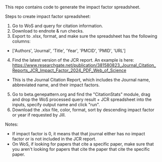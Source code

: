 This repo contains code to generate the impact factor spreadsheet. 

Steps to create impact factor spreadsheet: 
1. Go to WoS and query for citation information.
2. Download to endnote & run checks.
3. Export to .xlsx, format, and make sure the spreadsheet has the following columns:
  - ['Authors', 'Journal', 'Title', 'Year', 'PMCID', 'PMID', 'URL']
4. Find the latest version of the JCR report. An example is here: https://www.researchgate.net/publication/381580823_Journal_Citation_Reports_JCR_Impact_Factor_2024_PDF_Web_of_Science
  - This is the Journal Citation Report, which includes the Journal name, abbreviated name, and their impact factors.
5. Go to beta.genepattern.org and find the "CitationStats" module, drag and drop the WoS processed query result + JCR spreadsheet into the inputs, specify output name and click "run".
6. Download the .xlsx file, color, format, sort by descending impact factor or year if requested by Jill.


Notes: 
- If impact factor is 0, it means that that journal either has no impact factor or is not included in the JCR report.
- On WoS, if looking for papers that cite a specific paper, make sure that you aren't looking for papers that cite the paper that cite the specific paper.
